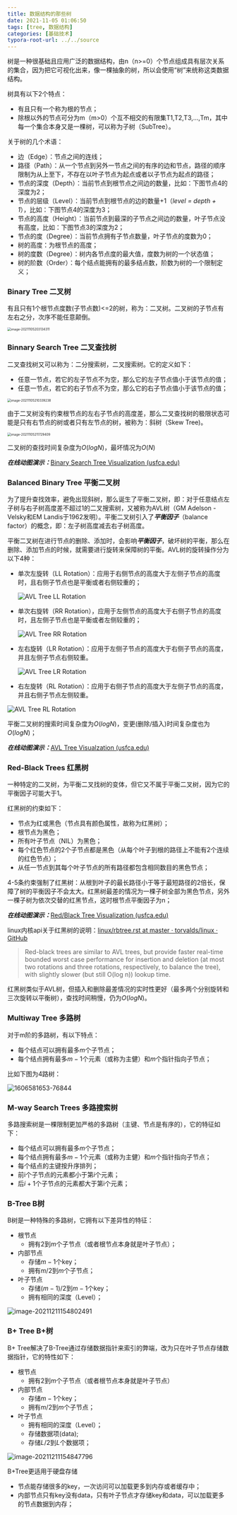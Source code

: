 ```yaml
---
title: 数据结构的那些树
date: 2021-11-05 01:06:50
tags: [tree, 数据结构]
categories: [基础技术]
typora-root-url: ../../source
---
```


树是一种很基础且应用广泛的数据结构，由n（n>=0）个节点组成具有层次关系的集合，因为把它可视化出来，像一棵抽象的树，所以会使用“树”来统称这类数据结构。

<!-- more -->

树具有以下2个特点：

- 有且只有一个称为根的节点；
- 除根以外的节点可分为m（m>0）个互不相交的有限集T1,T2,T3,...,Tm，其中每一个集合本身又是一棵树，可以称为子树（SubTree）。

关于树的几个术语：

- 边（Edge）：节点之间的连线；
- 路径（Path）：从一个节点到另外一节点之间的有序的边和节点，路径的顺序限制为从上至下，不存在以叶子节点为起点或者以子节点为起点的路径；
- 节点的深度（Depth）：当前节点到根节点之间边的数量，比如：下图节点4的深度为2；
- 节点的层级（Level）：当前节点到根节点的边的数量+1（*level = depth + 1*），比如：下图节点4的深度为3；
- 节点的高度（Height）：当前节点到最深的子节点之间边的数量，叶子节点没有高度，比如：下图节点3的深度为2；
- 节点的度（Degree）：当前节点拥有子节点数量，叶子节点的度数为0；
- 树的高度：为根节点的高度；
- 树的度数（Degree）：树内各节点度的最大值，度数为树的一个状态值；
- 树的阶数（Order）：每个结点能拥有的最多结点数，阶数为树的一个限制定义；

### Binary Tree 二叉树

有且只有1个根节点度数(子节点数)<=2的树，称为：二叉树。二叉树的子节点有左右之分，次序不能任意颠倒。

<img src="/images/data-structures-tree/image-20211105203134311.png" alt="image-20211105203134311" style="zoom:50%;" />

### Binnary Search Tree 二叉查找树

二叉查找树又可以称为：二分搜索树，二叉搜索树。它的定义如下：

- 任意一节点，若它的左子节点不为空，那么它的左子节点值小于该节点的值；
- 任意一节点，若它的右子节点不为空，那么它的右子节点值小于该节点的值；

<img src="/images/data-structures-tree/image-20211105210339238.png" alt="image-20211105210339238" style="zoom:50%;" />

由于二叉树没有约束根节点的左右子节点的高度差，那么二叉查找树的极限状态可能是只有右节点的树或者只有左节点的树，被称为：斜树（Skew Tree)。

<img src="/images/data-structures-tree/image-20211105211729409.png" alt="image-20211105211729409" style="zoom:50%;" />

二叉树的查找时间复杂度为$O(log N)$，最坏情况为$O(N)$

***在线动图演示：***[Binary Search Tree Visualization (usfca.edu)](https://www.cs.usfca.edu/~galles/visualization/BST.html)

### Balanced Binary Tree 平衡二叉树

为了提升查找效率，避免出现斜树，那么诞生了平衡二叉树，即：对于任意结点左子树与右子树高度差不超过1的二叉搜索树，又被称为AVL树（GM Adelson - Velsky和EM Landis于1962发明）。平衡二叉树引入了***平衡因子***（balance factor）的概念，即：左子树高度减去右子树高度。

平衡二叉树在进行节点的删除、添加时，会影响***平衡因子***，破坏树的平衡，那么在删除、添加节点的时候，就需要进行旋转来保障树的平衡。AVL树的旋转操作分为以下4种：

- 单次左旋转（LL Rotation）：应用于右侧节点的高度大于左侧子节点的高度时，且右侧子节点也是平衡或者右侧较重的；

  ![AVL Tree LL Rotation](/images/data-structures-tree/LL_Rotation.png)

- 单次右旋转（RR Rotation），应用于左侧节点的高度大于右侧子节点的高度时，且左侧子节点也是平衡或者左侧较重的；

  ![AVL Tree RR Rotation](/images/data-structures-tree/RR_Rotation.png)

- 左右旋转（LR Rotation）：应用于左侧子节点的高度大于右侧子节点的高度，并且左侧子节点右侧较重。

  ![AVL Tree LR Rotation](/images/data-structures-tree/LR_Rotation.png)

- 右左旋转（RL Rotation）：应用于右侧子节点的高度大于左侧子节点的高度，并且右侧子节点左侧较重。

![AVL Tree RL Rotation](/images/data-structures-tree/RL_Rotation.png)

平衡二叉树的搜索时间复杂度为$O(log N)$，变更(删除/插入)时间复杂度也为$O(log N)$；

***在线动图演示：***[AVL Tree Visualzation (usfca.edu)](https://www.cs.usfca.edu/~galles/visualization/AVLtree.html)

### Red-Black Trees 红黑树

一种特定的二叉树，为平衡二叉找树的变体，但它又不属于平衡二叉树，因为它的平衡因子可能大于1。

红黑树的约束如下：

- 节点为红或黑色（节点具有颜色属性，故称为红黑树）；
- 根节点为黑色；
- 所有叶子节点（NIL）为黑色；
- 每个红色节点的2个子节点都是黑色（从每个叶子到根的路径上不能有2个连续的红色节点）；
- 从任一节点到其每个叶子节点的所有路径都包含相同数目的黑色节点；

4-5条约束强制了红黑树：从根到叶子的最长路径小于等于最短路径的2倍长，保障了树的平衡因子不会太大。红黑树最差的情况为一棵子树全部为黑色节点，另外一棵子树为依次交替的红黑节点，这时根节点平衡因子为n；

***在线动图演示：***[Red/Black Tree Visualization (usfca.edu)](https://www.cs.usfca.edu/~galles/visualization/RedBlack.html)

linux内核api关于红黑树的说明：[linux/rbtree.rst at master · torvalds/linux · GitHub](https://github.com/torvalds/linux/blob/master/Documentation/core-api/rbtree.rst)

> Red-black trees are similar to AVL trees, but provide faster real-time bounded worst case performance for insertion and deletion (at most two rotations and three rotations, respectively, to balance the tree), with slightly slower (but still O(log n)) lookup time.

红黑树类似于AVL树，但插入和删除最差情况的实时性更好（最多两个分别旋转和三次旋转以平衡树），查找时间稍慢，仍为$O(log N)$。

### Multiway Tree 多路树

对于m阶的多路树，有以下特点：

- 每个结点可以拥有最多$m$个子节点；
- 每个结点拥有最多$m-1$个元素（或称为主健）和$m$个指针指向子节点；

比如下图为4路树：

![1606581653-76844](/images/data-structures-tree/1606581653-76844.png)

### M-way Search Trees 多路搜索树

多路搜索树是一棵限制更加严格的多路树（主键、节点是有序的），它的特征如下：

- 每个结点可以拥有最多$m$个子节点；
- 每个结点拥有最多$m-1$个元素（或称为主健）和$m$个指针指向子节点；
- 每个结点的主键按升序排列；
- 前i个子节点的元素都小于第$i$个元素；
- 后$i+1$个子节点的元素都大于第i个元素；

### B-Tree B树

B树是一种特殊的多路树，它拥有以下差异性的特征：

- 根节点
  - 拥有$2$到$m$个子节点（或者根节点本身就是叶子节点）；
- 内部节点
  - 存储$m-1$个key；
  - 拥有$m/2$到$m$个子节点；
- 叶子节点
  - 存储$(m-1)/2$到$m-1$个key；
  - 拥有相同的深度（Level）；

![image-20211211154802491](/images/data-structures-tree/image-20211211154802491.png)

### B+ Tree B+树

B+ Tree解决了B-Tree通过存储数据指针来索引的弊端，改为只在叶子节点存储数据指针，它的特性如下：

- 根节点
  - 拥有$2$到$m$个子节点（或者根节点本身就是叶子节点）
- 内部节点
  - 存储$m-1$个key；
  - 拥有$m/2$到$m$个子节点；
- 叶子节点
  - 拥有相同的深度（Level）；
  - 存储数据项(data);
  - 存储$L/2$到$L$个数据项；



![image-20211211154847796](/images/data-structures-tree/image-20211211154847796.png)

B+Tree更适用于硬盘存储

- 节点能存储很多的key，一次访问可以加载更多到内存或者缓存中；
- 内部节点只有key没有data，只有叶子节点才存储key和data，可以加载更多的节点数据到内存；
